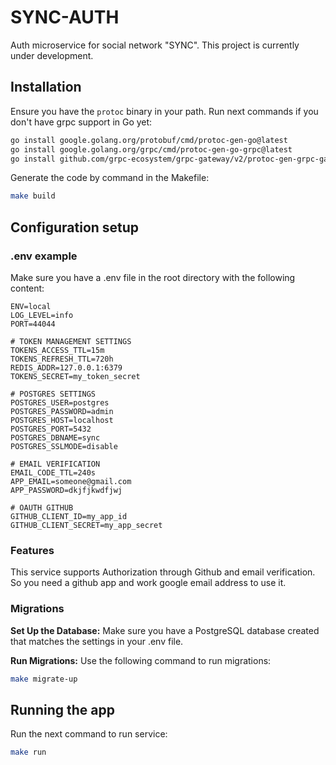 # SYNC-AUTH

Auth microservice for social network "SYNC". This project is currently under development.

## Installation

Ensure you have the `protoc` binary in your path. Run next commands if you don't have grpc support in Go yet:

```bash
go install google.golang.org/protobuf/cmd/protoc-gen-go@latest
go install google.golang.org/grpc/cmd/protoc-gen-go-grpc@latest
go install github.com/grpc-ecosystem/grpc-gateway/v2/protoc-gen-grpc-gateway
```

Generate the code by command in the Makefile:

```bash
make build
```

## Configuration setup

### .env example

Make sure you have a .env file in the root directory with the following content:

```env
ENV=local
LOG_LEVEL=info
PORT=44044

# TOKEN MANAGEMENT SETTINGS
TOKENS_ACCESS_TTL=15m
TOKENS_REFRESH_TTL=720h
REDIS_ADDR=127.0.0.1:6379
TOKENS_SECRET=my_token_secret

# POSTGRES SETTINGS
POSTGRES_USER=postgres
POSTGRES_PASSWORD=admin
POSTGRES_HOST=localhost
POSTGRES_PORT=5432
POSTGRES_DBNAME=sync
POSTGRES_SSLMODE=disable

# EMAIL VERIFICATION
EMAIL_CODE_TTL=240s
APP_EMAIL=someone@gmail.com
APP_PASSWORD=dkjfjkwdfjwj

# OAUTH GITHUB
GITHUB_CLIENT_ID=my_app_id
GITHUB_CLIENT_SECRET=my_app_secret
```

### Features

This service supports Authorization through Github and email verification. So you need a github app and work google email address to use it.

### Migrations

**Set Up the Database:**
Make sure you have a PostgreSQL database created that matches the settings in your .env file.

**Run Migrations:**
Use the following command to run migrations:

```bash
make migrate-up
```

## Running the app

Run the next command to run service:

```bash
make run
```
